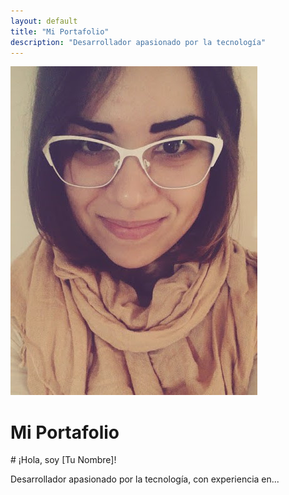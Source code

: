 ```yaml
---
layout: default
title: "Mi Portafolio"
description: "Desarrollador apasionado por la tecnología"
---
```

<link rel="stylesheet" href="/assets/css/styles.css">

<div class="header">
  <img src="/assets/images/Foto.jpg" alt="Foto de perfil" class="profile-image">
  <h1>Mi Portafolio</h1>
</div>
# ¡Hola, soy [Tu Nombre]!

Desarrollador apasionado por la tecnología, con experiencia en...
